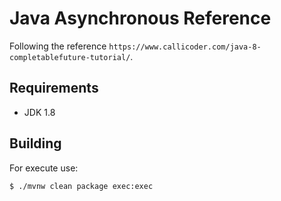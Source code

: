 # Java Asynchronous Reference

Following the reference `https://www.callicoder.com/java-8-completablefuture-tutorial/`.

## Requirements

  - JDK 1.8

## Building

For execute use:

```bash
$ ./mvnw clean package exec:exec
```

